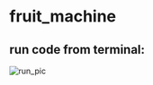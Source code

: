 # fruit_machine

## run code from terminal:

![run_pic](https://github.com/relew/fruit_machine/assets/45392447/49652381-03f6-47d1-8222-88c7455440ce)
